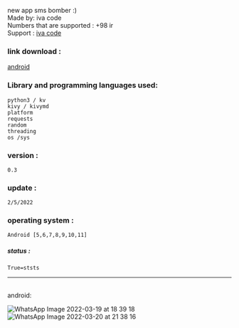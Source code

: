 new app sms bomber :) <br>
 Made by: iva code <br>
 Numbers that are supported : +98 ir <br>
 Support : <a href="https://t.me/iva_code">iva code</a> <br>
 
 
### link download :
<a href="https://github.com/m-ho3ein-23/sms-ss/raw/main/sms-bomber.zip" target="_blank">android</a> <br>
    
    
    
### Library and programming languages used:
    python3 / kv
    kivy / kivymd 
    platform
    requests
    random
    threading
    os /sys


### version :
    0.3


### update :
    2/5/2022

### operating system :
    Android [5,6,7,8,9,10,11]
    

##### status :
    True=ststs


<hr>

<br>
android:

<br>

![WhatsApp Image 2022-03-19 at 18 39 18](https://user-images.githubusercontent.com/97868503/159211239-1525ee48-7e69-4c03-9807-5f568718d9e9.jpeg)
![WhatsApp Image 2022-03-20 at 21 38 16](https://user-images.githubusercontent.com/97868503/159211254-19400751-c942-4d6a-9d17-499faaa8543f.jpeg)


